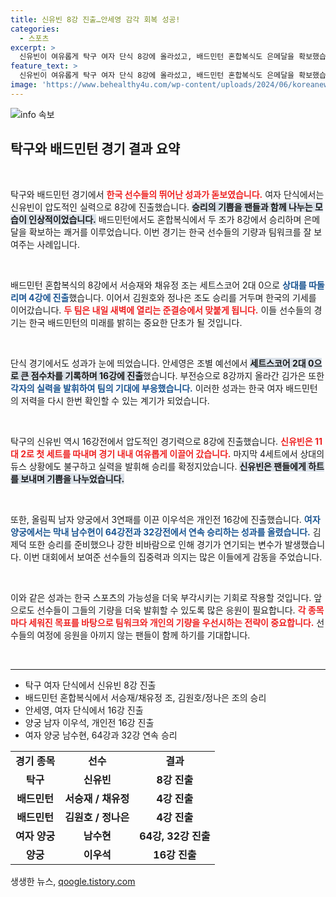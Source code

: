 ```yaml
---
title: 신유빈 8강 진출…안세영 감각 회복 성공!
categories:
  - 스포츠
excerpt: >
  신유빈이 여유롭게 탁구 여자 단식 8강에 올라섰고, 배드민턴 혼합복식도 은메달을 확보했습니다. 안세영과 김가은도 개인전에서 승리를 이어갔는데, 한국 선수들의 활약이 돋보이는 순간입니다!
feature_text: >
  신유빈이 여유롭게 탁구 여자 단식 8강에 올라섰고, 배드민턴 혼합복식도 은메달을 확보했습니다. 안세영과 김가은도 개인전에서 승리를 이어갔는데, 한국 선수들의 활약이 돋보이는 순간입니다!
image: 'https://www.behealthy4u.com/wp-content/uploads/2024/06/koreanews.jpg'
---
```


<p><img src="https://www.behealthy4u.com/wp-content/uploads/2024/06/koreanews.jpg" alt="info 속보" /></p>

<h2 data-ke-size="size26">탁구와 배드민턴 경기 결과 요약</h2>

<p data-ke-size="size16">&nbsp;</p>

<p>탁구와 배드민턴 경기에서 <b><span style="color: #ee2323;">한국 선수들의 뛰어난 성과가 돋보였습니다.</span></b> 여자 단식에서는 신유빈이 압도적인 실력으로 8강에 진출했습니다. <b><span style="background-color: #21538527;">승리의 기쁨을 팬들과 함께 나누는 모습이 인상적이었습니다.</span></b> 배드민턴에서도 혼합복식에서 두 조가 8강에서 승리하며 은메달을 확보하는 쾌거를 이루었습니다. 이번 경기는 한국 선수들의 기량과 팀워크를 잘 보여주는 사례입니다. </p>

<p data-ke-size="size16">&nbsp;</p>

<p>배드민턴 혼합복식의 8강에서 서승재와 채유정 조는 세트스코어 2대 0으로 <b><span style="color: #1a5490;">상대를 따돌리며 4강에 진출</span></b>했습니다. 이어서 김원호와 정나은 조도 승리를 거두며 한국의 기세를 이어갔습니다. <b><span style="color: #ee2323;">두 팀은 내일 새벽에 열리는 준결승에서 맞붙게 됩니다.</span></b> 이들 선수들의 경기는 한국 배드민턴의 미래를 밝히는 중요한 단초가 될 것입니다.</p>

<p data-ke-size="size16">&nbsp;</p>

<p>단식 경기에서도 성과가 눈에 띄었습니다. 안세영은 조별 예선에서 <b><span style="background-color: #21538527;">세트스코어 2대 0으로 큰 점수차를 기록하며 16강에 진출</span></b>했습니다. 부전승으로 8강까지 올라간 김가은 또한 <b><span style="color: #1a5490;">각자의 실력을 발휘하여 팀의 기대에 부응했습니다.</span></b> 이러한 성과는 한국 여자 배드민턴의 저력을 다시 한번 확인할 수 있는 계기가 되었습니다.</p>

<p data-ke-size="size16">&nbsp;</p>

<p>탁구의 신유빈 역시 16강전에서 압도적인 경기력으로 8강에 진출했습니다. <b><span style="color: #ee2323;">신유빈은 11대 2로 첫 세트를 따내며 경기 내내 여유롭게 이끌어 갔습니다.</span></b> 마지막 4세트에서 상대의 듀스 상황에도 불구하고 실력을 발휘해 승리를 확정지았습니다. <b><span style="background-color: #21538527;">신유빈은 팬들에게 하트를 보내며 기쁨을 나누었습니다.</span></b></p>

<p data-ke-size="size16">&nbsp;</p>

<p>또한, 올림픽 남자 양궁에서 3연패를 이끈 이우석은 개인전 16강에 진출했습니다. <b><span style="color: #1a5490;">여자 양궁에서는 막내 남수현이 64강전과 32강전에서 연속 승리하는 성과를 올렸습니다.</span></b> 김제덕 또한 승리를 준비했으나 강한 비바람으로 인해 경기가 연기되는 변수가 발생했습니다. 이번 대회에서 보여준 선수들의 집중력과 의지는 많은 이들에게 감동을 주었습니다.</p>

<p data-ke-size="size16">&nbsp;</p>

<p>이와 같은 성과는 한국 스포츠의 가능성을 더욱 부각시키는 기회로 작용할 것입니다. 앞으로도 선수들이 그들의 기량을 더욱 발휘할 수 있도록 많은 응원이 필요합니다. <b><span style="color: #ee2323;">각 종목마다 세워진 목표를 바탕으로 팀워크와 개인의 기량을 우선시하는 전략이 중요합니다.</span></b> 선수들의 여정에 응원을 아끼지 않는 팬들이 함께 하기를 기대합니다. </p>

<p data-ke-size="size16">&nbsp;</p>

<hr>

<ul>
    <li>탁구 여자 단식에서 신유빈 8강 진출</li>
    <li>배드민턴 혼합복식에서 서승재/채유정 조, 김원호/정나은 조의 승리</li>
    <li>안세영, 여자 단식에서 16강 진출</li>
    <li>양궁 남자 이우석, 개인전 16강 진출</li>
    <li>여자 양궁 남수현, 64강과 32강 연속 승리</li>
</ul>

<table>
    <tr>
        <td style="text-align: center; height: 17px;"><b>경기 종목</b></td>
        <td style="text-align: center; height: 17px;"><b>선수</b></td>
        <td style="text-align: center; height: 17px;"><b>결과</b></td>
    </tr>
    <tr>
        <td style="text-align: center; height: 17px;"><b>탁구</b></td>
        <td style="text-align: center; height: 17px;"><b>신유빈</b></td>
        <td style="text-align: center; height: 17px;"><b>8강 진출</b></td>
    </tr>
    <tr>
        <td style="text-align: center; height: 17px;"><b>배드민턴</b></td>
        <td style="text-align: center; height: 17px;"><b>서승재 / 채유정</b></td>
        <td style="text-align: center; height: 17px;"><b>4강 진출</b></td>
    </tr>
    <tr>
        <td style="text-align: center; height: 17px;"><b>배드민턴</b></td>
        <td style="text-align: center; height: 17px;"><b>김원호 / 정나은</b></td>
        <td style="text-align: center; height: 17px;"><b>4강 진출</b></td>
    </tr>
    <tr>
        <td style="text-align: center; height: 17px;"><b>여자 양궁</b></td>
        <td style="text-align: center; height: 17px;"><b>남수현</b></td>
        <td style="text-align: center; height: 17px;"><b>64강, 32강 진출</b></td>
    </tr>
    <tr>
        <td style="text-align: center; height: 17px;"><b>양궁</b></td>
        <td style="text-align: center; height: 17px;"><b>이우석</b></td>
        <td style="text-align: center; height: 17px;"><b>16강 진출</b></td>
    </tr>
</table>
생생한 뉴스, <a href="https://qoogle.tistory.com" rel="dofollow">qoogle.tistory.com</a>


